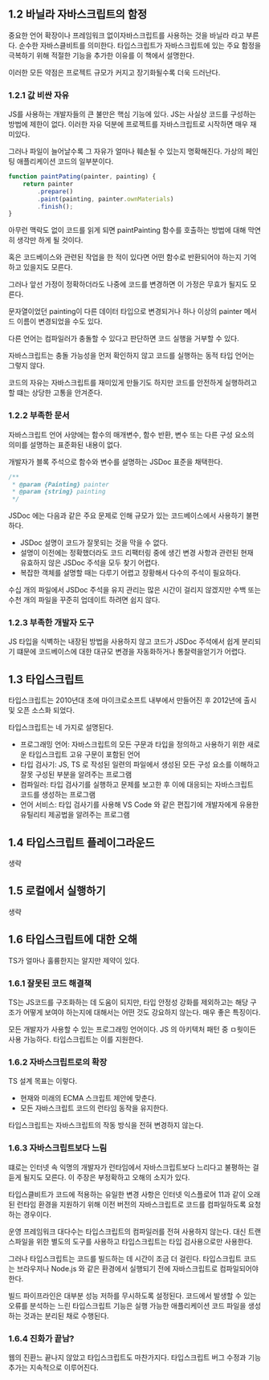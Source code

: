 ## 1.2 바닐라 자바스크립트의 함정

중요한 언어 확장이나 프레임워크 없이자바스크립트를 사용하는 것을 바닐라 라고 부른다.
순수한 자바스클비트를 의미한다. 타입스크립트가 자바스크립트에 있는 주요 함정을 극복하기 위해 적절한 기능을 추가한 이유를
이 책에서 설명한다.

이러한 모든 약점은 프로젝트 규모가 커지고 장기화될수록 더욱 드러난다.

### 1.2.1 값 비싼 자유

JS를 사용하는 개발자들의 큰 불만은 핵심 기능에 있다. JS는 사실상 코드를 구성하는 방법에 제한이 없다.
이러한 자유 덕분에 프로젝트를 자바스크립트로 시작하면 매우 재미있다.

그러나 파일이 늘어날수록 그 자유가 얼마나 훼손될 수 있는지 명확해진다. 가상의 페인팅 애플리케이션 코드의 일부분이다.

```typescript
function paintPating(painter, painting) {
    return painter
        .prepare()
        .paint(painting, painter.ownMaterials)
        .finish();
}
```

아무런 맥락도 없이 코드를 읽게 되면 paintPainting 함수를 호출하는 방법에 대해 막연히 생각만 하게 될 것이다.

혹은 코드베이스와 관련된 작업을 한 적이 있다면 어떤 함수로 반환되어야 하는지 기억하고 있을지도 모른다.

그러나 앞선 가정이 정확하더라도 나중에 코드를 변경하면 이 가정은 무효가 될지도 모른다.

문자열이었던 painting이 다른 데이터 타입으로 변경되거나 하나 이상의 painter 메서드 이름이 변경되었을 수도 있다.

다른 언어는 컴파일러가 충돌할 수 있다고 판단하면 코드 실행을 거부할 수 있다.

자바스크립트는 충돌 가능성을 먼저 확인하지 않고 코드를 실행하는 동적 타입 언어는 그렇지 않다.

코드의 자유는 자바스크립트를 재미있게 만들기도 하지만 코드를 안전하게 실행하려고 할 떄는 상당한 고통을 안겨준다.

### 1.2.2 부족한 문서

자바스크립트 언어 사양에는 함수의 매개변수, 함수 반환, 변수 또는 다른 구성 요소의 의미를 설명하는 표준화된 내용이 없다.

개발자가 블록 주석으로 함수와 변수를 설명하는 JSDoc 표준을 채택한다. 

```typescript
/**
 * @param {Painting} painter
 * @param {string} painting
 */
```

JSDoc 에는 다음과 같은 주요 문제로 인해 규모가 있는 코드베이스에서 사용하기 불편하다.

- JSDoc 설명이 코드가 잘못되는 것을 막을 수 없다.
- 설명이 이전에는 정확했더라도 코드 리팩터링 중에 생긴 변경 사항과 관련된 현재 유효하지 않은 JSDoc 주석을 모두 찾기 어렵다.
- 복잡한 객체를 설명할 때는 다루기 어렵고 장황해서 다수의 주석이 필요하다.

수십 개의 파일에서 JSDoc 주석을 유지 관리는 많은 시간이 걸리지 않겠지만 수백 또는 수천 개의 파일을 꾸준히 업데이트 하려면 쉽지 않다.

### 1.2.3 부족한 개발자 도구

JS 타입을 식벽하는 내장된 방법을 사용하지 않고 코드가 JSDoc 주석에서 쉽게 분리되기 떄문에 코드베이스에 대한 대규모 변경을
자동화하거나 통찰력을얻기가 어렵다.

## 1.3 타입스크립트

타입스크립트는 2010년대 초에 마이크로소프트 내부에서 만들어진 후 2012년에 출시 및 오픈 소스화 되었다.

타입스크립트는 네 가지로 설명된다.

- 프로그래밍 언어: 자바스크립트의 모든 구문과 타입을 정의하고 사용하기 위한 새로운 타입스크립트 고유 구문이 포함된 언어
- 타입 검사기: JS, TS 로 작성된 일련의 파일에서 생성된 모든 구성 요소를 이해하고 잘못 구성된 부분을 알려주는 프로그램
- 컴파일러: 타입 검사기를 실행하고 문제를 보고한 후 이에 대응되는 자바스크립트 코드를 생성하는 프로그램
- 언어 서비스: 타입 검사기를 사용해 VS Code 와 같은 편집기에 개발자에게 유용한 유틸리티 제공법을 알려주는 프로그램

## 1.4 타입스크립트 플레이그라운드

생략

## 1.5 로컬에서 실행하기

생략

## 1.6 타입스크립트에 대한 오해

TS가 얼마나 훌륭한지는 알지만 제약이 있다.

### 1.6.1 잘못된 코드 해결책

TS는 JS코드를 구조화하는 데 도움이 되지만, 타입 안정성 강화를 제외하고는 해당 구조가 어떻게 보여야 하는지에 대해서는
어떤 것도 강요하지 않는다. 매우 좋은 특징이다.

모든 개발자가 사용할 수 있는 프로그래밍 언어이다. JS 의 아키텍처 패턴 중 ㅁ웟이든 사용 가능하다. 타입스크립트는 이를 지원한다.

### 1.6.2 자바스크립트로의 확장

TS 설계 목표는 이렇다.

- 현재와 미래의 ECMA 스크립트 제안에 맞춘다.
- 모든 자바스크립트 코드의 런타임 동작을 유지한다.

타입스크립트는 자바스크립트의 작동 방식을 전혀 변경하지 않는다.

### 1.6.3 자바스크립트보다 느림

떄로는 인터넷 속 익명의 개발자가 런타임에서 자바스크립트보다 느리다고 불평하는 걸 듣게 될지도 모른다.
이 주장은 부정확하고 오해의 소지가 있다.

타입스클비트가 코드에 적용하는 유일한 변경 사항은 인터넷 익스플로어 11과 같이 오래된 런타임 환경을 지원하기 위해
이전 버전의 자바스크립트로 코드를 컴파일하도록 요청하는 경우이다.

운영 프레임워크 대다수는 타입스크립트의 컴파일러를 전혀 사용하지 않는다. 대신 트랜스파일을 위한 별도의 도구를 사용하고
타입스크립트는 타입 검사용으로만 사용한다.

그러나 타입스크립트는 코드를 빌드하는 데 시간이 조금 더 걸린다. 타입스크립트 코드는 브라우저나 Node.js 와 같은 환경에서 실행되기 전에
자바스크립트로 컴파일되어야 한다.

빌드 파이프라인은 대부분 성능 저하를 무시하도록 설정된다. 코드에서 발생할 수 있는 오류를 분석하는 느린 타입스크립트 기능은 실행 가능한 애플리케이션 코드 파일을 생성하는 것과는
분리된 채로 수행된다.

### 1.6.4 진화가 끝남?

웹의 진환느 끝나지 않았고 타입스크립트도 마찬가지다. 타입스크립트 버그 수정과 기능 추가는 지속적으로 이루어진다.
